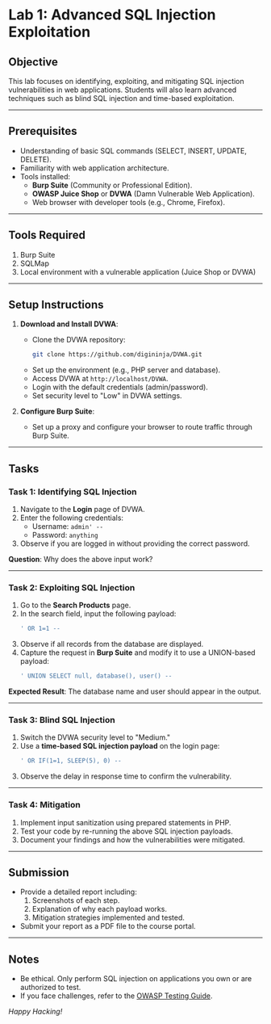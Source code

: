 # Lab 1: Advanced SQL Injection Exploitation

## Objective
This lab focuses on identifying, exploiting, and mitigating SQL injection vulnerabilities in web applications. Students will also learn advanced techniques such as blind SQL injection and time-based exploitation.

---

## Prerequisites
- Understanding of basic SQL commands (SELECT, INSERT, UPDATE, DELETE).
- Familiarity with web application architecture.
- Tools installed:
  - **Burp Suite** (Community or Professional Edition).
  - **OWASP Juice Shop** or **DVWA** (Damn Vulnerable Web Application).
  - Web browser with developer tools (e.g., Chrome, Firefox).

---

## Tools Required
1. Burp Suite
2. SQLMap
3. Local environment with a vulnerable application (Juice Shop or DVWA)

---

## Setup Instructions
1. **Download and Install DVWA**:
   - Clone the DVWA repository:
     ```bash
     git clone https://github.com/digininja/DVWA.git
     ```
   - Set up the environment (e.g., PHP server and database).
   - Access DVWA at `http://localhost/DVWA`.
   - Login with the default credentials (admin/password).
   - Set security level to "Low" in DVWA settings.

2. **Configure Burp Suite**:
   - Set up a proxy and configure your browser to route traffic through Burp Suite.

---

## Tasks

### Task 1: Identifying SQL Injection
1. Navigate to the **Login** page of DVWA.
2. Enter the following credentials:
   - Username: `admin' --`
   - Password: `anything`
3. Observe if you are logged in without providing the correct password.

**Question**: Why does the above input work?

---

### Task 2: Exploiting SQL Injection
1. Go to the **Search Products** page.
2. In the search field, input the following payload:
   ```sql
   ' OR 1=1 --
   ```
3. Observe if all records from the database are displayed.
4. Capture the request in **Burp Suite** and modify it to use a UNION-based payload:
   ```sql
   ' UNION SELECT null, database(), user() --
   ```

**Expected Result**: The database name and user should appear in the output.

---

### Task 3: Blind SQL Injection
1. Switch the DVWA security level to "Medium."
2. Use a **time-based SQL injection payload** on the login page:
   ```sql
   ' OR IF(1=1, SLEEP(5), 0) --
   ```
3. Observe the delay in response time to confirm the vulnerability.

---

### Task 4: Mitigation
1. Implement input sanitization using prepared statements in PHP.
2. Test your code by re-running the above SQL injection payloads.
3. Document your findings and how the vulnerabilities were mitigated.

---

## Submission
- Provide a detailed report including:
  1. Screenshots of each step.
  2. Explanation of why each payload works.
  3. Mitigation strategies implemented and tested.
- Submit your report as a PDF file to the course portal.

---

## Notes
- Be ethical. Only perform SQL injection on applications you own or are authorized to test.
- If you face challenges, refer to the [OWASP Testing Guide](https://owasp.org/www-project-web-security-testing-guide/).

*Happy Hacking!*
